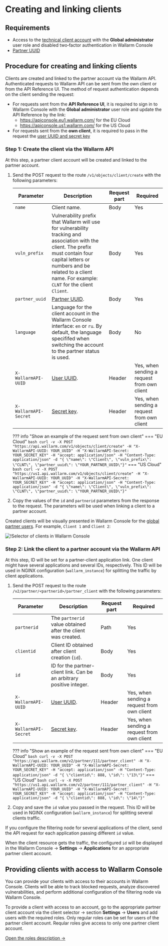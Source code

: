 # Creating and linking clients

## Requirements

* Access to the [technical client account](creating-partner-account.md) with the **Global administrator** user role and disabled two‑factor authentication in Wallarm Console
* [Partner UUID](creating-partner-account.md#step-2-access-the-partner-account-and-get-parameters-for-the-filtering-node-configuration)

## Procedure for creating and linking clients

Clients are created and linked to the partner account via the Wallarm API. Authenticated requests to Wallarm API can be sent from the own client or from the API Reference UI. The method of request authentication depends on the client sending the request:

* For requests sent from the **API Reference UI**, it is required to sign in to Wallarm Console with the **Global administrator** user role and update the API Reference by the link:
    * https://apiconsole.eu1.wallarm.com/ for the EU Cloud
    * https://apiconsole.us1.wallarm.com/ for the US Cloud
* For requests sent from the **own client**, it is required to pass in the request the [user UUID and secret key](../api/overview.md#your-own-client)

### Step 1: Create the client via the Wallarm API

At this step, a partner client account will be created and linked to the partner account.

1. Send the POST request to the route `/v1/objects/client/create` with the following parameters:

    Parameter | Description | Request part | Required
    --------- | -------- | ------------- | ---------
    `name` | Client name. | Body | Yes
    `vuln_prefix` | Vulnerability prefix that Wallarm will use for vulnerability tracking and association with the client. The prefix must contain four capital letters or numbers and be related to a client name. For example: `CLNT` for the client `Client`. | Body | Yes
    `partner_uuid` | [Partner UUID](creating-partner-account.md#step-2-access-the-partner-account-and-get-parameters-for-the-filtering-node-configuration). | Body | Yes
    `language` | Language for the client account in the Wallarm Console interface: `en` or `ru`. By default, the language specififed when switching the account to the partner status is used. | Body | No
    `X-WallarmAPI-UUID` | [User UUID](../api/overview.md#your-own-client). | Header | Yes, when sending a request from own client
    `X-WallarmAPI-Secret` | [Secret key](../api/overview.md#your-own-client). | Header | Yes, when sending a request from own client

    ??? info "Show an example of the request sent from own client"
        === "EU Cloud"
            ``` bash
            curl -v -X POST "https://api.wallarm.com/v1/objects/client/create" -H "X-WallarmAPI-UUID: YOUR_UUID" -H "X-WallarmAPI-Secret: YOUR_SECRET_KEY" -H "accept: application/json" -H "Content-Type: application/json" -d "{ \"name\": \"Client\", \"vuln_prefix\": \"CLNT\", \"partner_uuid\": \"YOUR_PARTNER_UUID\"}"
            ```
        === "US Cloud"
            ```bash
            curl -v -X POST "https://us1.api.wallarm.com/v1/objects/client/create" -H "X-WallarmAPI-UUID: YOUR_UUID" -H "X-WallarmAPI-Secret: YOUR_SECRET_KEY" -H "accept: application/json" -H "Content-Type: application/json" -d "{ \"name\": \"Client\", \"vuln_prefix\": \"CLNT\", \"partner_uuid\": \"YOUR_PARTNER_UUID\"}"
            ```

2. Copy the values of the `id` and `partnerid` parameters from the response to the request. The parameters will be used when linking a client to a partner account.

Created clients will be visually presented in Wallarm Console for the [global partner users](../user-guides/settings/users.md#user-roles). For example, `Client 1` and `Client 2`:

![!Selector of clients in Wallarm Console](../images/partner-waf-node/clients-selector-in-console.png)

### Step 2: Link the client to a partner account via the Wallarm API

At this step, ID will be set for a partner-client application link. One client might have several applications and several IDs, respectively. This ID will be used in NGINX configuration (`wallarm_instance`) for splitting the traffic by client applications.

1. Send the POST request to the route `/v2/partner/<partnerid>/partner_client` with the following parameters:

    Parameter | Description | Request part | Required
    --------- | -------- | ------------- | ------
    `partnerid` | The `partnerid` value obtained after the client was created. | Path | Yes
    `clientid` | Client ID obtained after client creation (`id`).  | Body | Yes
    `id` | ID for the partner-client link. Can be an arbitrary positive integer. | Body | Yes
    `X-WallarmAPI-UUID` | [User UUID](../api/overview.md#your-own-client). | Header | Yes, when sending a request from own client
    `X-WallarmAPI-Secret` | [Secret key](../api/overview.md#your-own-client). | Header | Yes, when sending a request from own client

    ??? info "Show an example of the request sent from own client"
        === "EU Cloud"
            ``` bash
            curl -v -X POST "https://api.wallarm.com/v2/partner/111/partner_client" -H "X-WallarmAPI-UUID: YOUR_UUID" -H "X-WallarmAPI-Secret: YOUR_SECRET_KEY" -H "accept: application/json" -H "Content-Type: application/json" -d "{ \"clientid\": 888, \"id\": \"13\"}"
            ```
        === "US Cloud"
            ```bash
            curl -v -X POST "https://us1.api.wallarm.com/v2/partner/111/partner_client" -H "X-WallarmAPI-UUID: YOUR_UUID" -H "X-WallarmAPI-Secret: YOUR_SECRET_KEY" -H "accept: application/json" -H "Content-Type: application/json" -d "{ \"clientid\": 888, \"id\": \"14\"}"
            ```

2. Copy and save the `id` value you passed in the request. This ID will be used in NGINX configuration (`wallarm_instance`) for splitting several clients traffic.

If you configure the filtering node for several applications of the client, send the API request for each application passing different `id` value.

When the client resource gets the traffic, the configured `id` will be displayed in the Wallarm Console → **Settings** → **Applications** for an appropriate partner client account.

## Providing clients with access to Wallarm Console

You can provide your clients with access to their accounts in Wallarm Console. Clients will be able to track blocked requests, analyze discovered vulnerabilities, and perform additional configuration of the filtering node via Wallarm Console.

To provide a client with access to an account, go to the appropriate partner client account via the client selector → section **Settings** → **Users** and add users with the required roles. Only regular roles can be set for users of the partner client account. Reqular roles give access to only one partner client account.

[Open the roles description →](../user-guides/settings/users.md)
